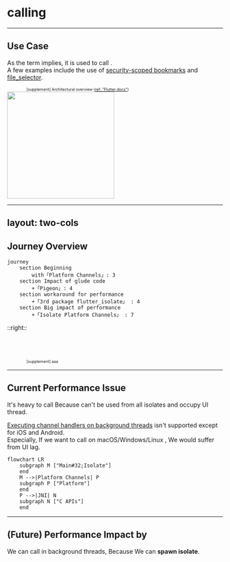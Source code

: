 <PageTitleHeader section="calling platform-specific APIs"/>

# calling <UniqueTechnicalTerm val="platform-specific APIs"/>

---

<PageTitleHeader section="calling platform-specific APIs" title="Use Case"/>

## Use Case

As the term implies, it is used to call <UniqueTechnicalTerm val="platform-specific APIs"/>.  
A few examples include the use of [security-scoped bookmarks](https://pub.dev/packages/macos_secure_bookmarks) and [file_selector](https://pub.dev/packages/file_selector).

<div style="margin-left: 5em; font-size: xx-small">
    <div>
        [supplement] <TechnicalTerm val="Platform Channels"/> Architectural overview
        (<a href="https://docs.flutter.dev/development/platform-integration/platform-channels#architecture">ref: "Flutter docs"</a>)
    </div>
</div>
<img src="https://docs.flutter.dev/assets/images/docs/PlatformChannels.png" width="250"/>

---
layout: two-cols
---
<!-- https://github.com/slidevjs/slidev/blob/main/packages/client/layouts/two-cols.vue -->

<PageTitleHeader section="calling platform-specific APIs" title="Journey Overview"/>

## Journey Overview

```mermaid {scale: 0.5}
journey
    section Beginning
        with「Platform Channels」: 3
    section Impact of glude code
        +「Pigeon」: 4
    section workaround for performance
        +「3rd package flutter_isolate」 : 4
    section Big impact of performance
        +「Isolate Platform Channels」 : 7
```
<!-- https://docs.flutter.dev/development/platform-integration/platform-channels#pigeon -->

::right::
<br/>
<br/>
<br/>
<br/>
<div style="margin-left: 5em; font-size: xx-small">
    <div>
    [supplement] aaa
    </div>
</div>

---

<PageTitleHeader section="calling platform-specific APIs" title="Issues"/>

## Current Performance Issue

It's heavy to call <UniqueTerm val="Expensive"/> <UniqueTechnicalTerm val="platform-specific APIs"/> Because <TechnicalTerm val="Platform Channels"/> can't be used from all isolates and occupy UI thread.

[Executing channel handlers on background threads](https://docs.flutter.dev/development/platform-integration/platform-channels#channels-and-platform-threading) isn't supported except for iOS and Android.  
Especially, If we want to call <UniqueTerm val="Expensive"/> <UniqueTechnicalTerm val="native C APIs"/> on macOS/Windows/Linux , We would suffer from UI lag.

```mermaid
flowchart LR
    subgraph M ["Main#32;Isolate"]
    end
    M -->|Platform Channels| P
    subgraph P ["Platform"]
    end
    P -->|JNI| N
    subgraph N ["C APIs"]
    end
```

---

<PageTitleHeader section="calling platform-specific APIs" title="Impact"/>

## (Future) Performance Impact by <TechnicalTerm val="Isolate Platform Channels"/>

We can call <UniqueTerm val="Expensive"/> <UniqueTechnicalTerm val="calling platform-specific APIs"/> in background threads, Because We can **spawn isolate**.
